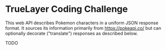# TrueLayer Coding Challenge

This web API describes Pokemon characters in a uniform JSON response format. It sources its information
primarily from https://pokeapi.co/ but can optionally decorate ("translate") responses as described below.

TODO
